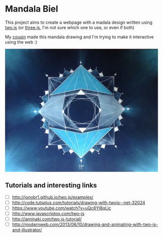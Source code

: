 Mandala Biel
============

This project aims to create a webpage with a madala design written using [two.js] \(or [three.js], I'm not sure which one to use, or even if both)

My [cousin] made this mandala drawing and I'm trying to make it interactive using the web :)

![Mandala Design by Gabriel Young](https://github.com/zerodd/mandala-biel/blob/master/mandala-biel.png)

[two.js]: https://jonobr1.github.io/two.js/
[three.js]: http://threejs.org/
[cousin]: https://www.instagram.com/mandalascriativas/

Tutorials and interesting links
-------------------------------

 - [ ] http://jonobr1.github.io/two.js/examples/
 - [ ] http://code.tutsplus.com/tutorials/drawing-with-twojs--net-32024
 - [ ] https://www.youtube.com/watch?v=uQc8YI8qLic
 - [ ] http://www.javascriptoo.com/two-js
 - [ ] http://iaminaki.com/two.js-tutorial/
 - [ ] http://modernweb.com/2013/06/10/drawing-and-animating-with-two-js-and-illustrator/
